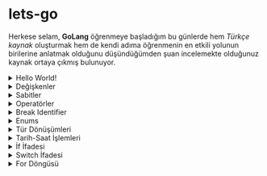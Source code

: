 # lets-go

Herkese selam, **GoLang** öğrenmeye başladığım bu günlerde hem *Türkçe kaynak* oluşturmak hem de kendi adıma öğrenmenin 
en etkili yolunun birilerine anlatmak olduğunu düşündüğümden şuan incelemekte olduğunuz kaynak ortaya çıkmış bulunuyor. 

<details>
<summary>Hello World!</summary>
<br>
	
<a name="hello-world" />
	
```go
package main

import "fmt"

func main(){
	fmt.Println("Hello World!") //Hello World!
}
```

### Uyarı!

```go
package main

func main(){
	var name string = "mustafa" //<-- Küçük harf private
	var Surname string = "dikyar" //<-- Büyük harf public
}
```
</details>




<details>
<summary>Değişkenler</summary>
<br>
	
```go
package main

import "fmt"

var global1 = "örnek"
//global2 := "örnek" => hata : .\variables.go:6:1: syntax error: non-declaration statement outside function body

func main(){
	fmt.Println(global1, /*global2*/)

	//Usage
	var message1 string
	message1 = "Hello 1!"
	fmt.Println(message1) //Hello 1!

	//Usage 2
	var message2 string = "Hello 2!"
	fmt.Println(message2) //Hello 2!

	//Usage 3
	var message3 = "Hello 3!"
	fmt.Println(message3) //Hello 3!

	//Usage 4
	var number1, number2, number3 int = 1,2,3
	fmt.Println(number1, number2, number3) //*1 *2 *3

	//Usage 5
	var number, name, gender = 2021, "Mustafa", false
	fmt.Println(number, name, gender) //*2021 *Mustafa *false

	//Usage 6
	surname := "Dikyar"
	fmt.Println(surname) //Dikyar

	//Usage 7
	age, language, money := 40, "golang", 100.5
	fmt.Println(age, language, money) //*40 *golang *100.5

	//Usage 8
	letter := 'M'
	word := "kelime"
	sentence := `Bu bir cümledir.`
	fmt.Println(letter, word, sentence) //*77 *kelime *Bu bir cümledir.
}
```

```go
package main

import "fmt"

var (
	name = "Mustafa"
	surname = "Dikyar"
)

func main(){
	fmt.Println(name, surname) //Mustafa Dikyar
}
```
</details>

<details>
<summary>Sabitler</summary>
<br>

```go
package main

import "fmt"

const name = "Mustafa"
const pi = 3.14
func main(){
	fmt.Println(name, pi) //Mustafa 3.14
}
```
</details>

<details>
<summary>Operatörler</summary>
<br>
	

Aritmatik Operatörler

| Operatör      |  Açıklama   |
| ------------- | ----------- |
| +             | Toplama     |
| -             | Çıkarma     |
| /             | Bölme       |
| *             | Çarpma      |
| %             | Mod         |
| ++            | Değeri bir artırır. |
| --            | Değeri bir azaltır. |


İlişkisel Operatörler

| Operatör      |  Açıklama   |
| ------------- | ----------- |
| ==            | Eşit        |
| !=            | Eşit değil  |
| >             | Büyüktür    |
| <             | Küçüktür    |
| >=            | Büyük eşit  |
| <=            | Küçük eşit  |


Mantıksal Operatörler

| Operatör      |  Açıklama   |
| ------------- | ----------- |
| &&            | ve          |
| ||            | veya        |
| !             | değil       |


Temel Atama Operatörler

| Operatör      |  Açıklama   |
| ------------- | ----------- |
| =             | Sağdaki değeri sol tarafa atar.                                         |
| +=            | Sağdaki değeri sol taraftaki değere ekler ve soldaki değişkene atar.    |
| -=            | Sağdaki değeri sol taraftaki değerden çıkarır ve soldaki değişkene atar.|
| *=            | Sağdaki değeri soldaki değer ile çarpar ve soldaki değişkene atar.      |
| /=            | Sağdaki değeri soldaki değere böler ve soldaki değişkene atar.          |

</details>
	
<details>
<summary>Break Identifier</summary>
<br>
     
```go
package main

import "fmt"

func main(){
	
	/*GetData metotu ya veri dönecek ya hata dönecek olduğunu varsayarsak.
	İki değerden birisi null gelecek hata alacağız.
	Sadece data var mı yok mu ile ilgilenmek istediğimiz zaman _ (break identifier) ile boş bir tanımlayıcı kullanabiliriz.
	*/

	//errorCode, data := GetData()
	//_, data := GetData()

	var _, number, _ = 0, 15, ""
	fmt.Println(number) //15
}
```
	
</details>

<details>
<summary>Enums</summary>
<br>
	
Doğrudan bir enum kullanımı yok.

```go
package main

import "fmt"

type Language string
const(
	Turkish Language = "tr"
	English Language = "en"
	Russian Language = "ru"
)

func GetLanguage(language Language){
	fmt.Println(language)
}

func main(){
	GetLanguage(Turkish) //tr
	GetLanguage(Russian) //ru
}
```
	
</details>
	
<details>
<summary>Tür Dönüşümleri</summary>
<br>

```go
package main

import (
	"fmt"
	"strconv"
)

func main() {
	var firstNumber = "10"

	//Convert

	//string to int
	number, _ := strconv.Atoi(firstNumber)
	result := number + 3
	fmt.Println(result) //13

	//int to string
	fmt.Println("Sonuç : " + strconv.Itoa(result)) //Sonuç : 13

	//Casting
	var secondNumber float64 = 11.1
	var intNumber = int(secondNumber)
	fmt.Println(intNumber) //11
}

```
	
</details>
	
<details>
<summary>Tarih-Saat İşlemleri</summary>
<br>

```go
package main

import (
	"fmt"
	"time"
)

func main() {
	birthDate := time.Date(2021, time.April, 27, 20, 0, 0, 0, time.UTC) //custom tarih
	fmt.Println(birthDate)

	currentDate := time.Now()
	fmt.Println(currentDate)         //o anki tarih
	fmt.Println(currentDate.Year())  //o anki yıl
	fmt.Println(currentDate.Day())   //o anki gün
	fmt.Println(currentDate.Month()) //o anki ay

	newDay := birthDate.AddDate(0, 0, 1).Day()     //+1 gün ekler
	newMonth := birthDate.AddDate(0, 1, 0).Month() //+1 ay ekler
	newYear := birthDate.AddDate(1, 0, 0).Year()   //+1 yıl ekler
	fmt.Println(newDay, newMonth, newYear)
}

```
	
</details>
	
<details>
<summary>İf İfadesi</summary>
<br>

```go
package main

import "fmt"

func main() {
	number := 10

	if number > 0 {
		fmt.Println("Sayı pozitif")
	} else if number < 0 {
		fmt.Println("Sayı negatif")
	} else {
		fmt.Println("Sayı sıfıra eşit")
	}
}

```
</details>
	
<details>
<summary>Switch İfadesi</summary>
<br>
	
```go	
package main

import "fmt"

func main() {
	language := "de"

	switch language {
	case "tr":
		fmt.Println("Türkçe")
	case "en":
		fmt.Println("İngilizce")
	case "ru":
		fmt.Println("Rusça")
	default:
		fmt.Println("Diğer")
	}
}

```
</details>
	
<details>
<summary>For Döngüsü</summary>
<br>
	
```go
package main

import "fmt"

func main() {
	for i := 0; i < 10; i++ {
		fmt.Println(i)
	}
}
```
</details>
